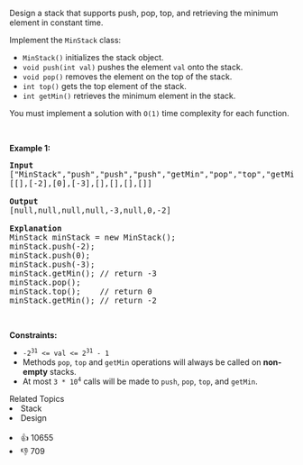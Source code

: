 <p>Design a stack that supports push, pop, top, and retrieving the minimum element in constant time.</p>

<p>Implement the <code>MinStack</code> class:</p>

<ul> 
 <li><code>MinStack()</code> initializes the stack object.</li> 
 <li><code>void push(int val)</code> pushes the element <code>val</code> onto the stack.</li> 
 <li><code>void pop()</code> removes the element on the top of the stack.</li> 
 <li><code>int top()</code> gets the top element of the stack.</li> 
 <li><code>int getMin()</code> retrieves the minimum element in the stack.</li> 
</ul>

<p>You must implement a solution with <code>O(1)</code> time complexity for each function.</p>

<p>&nbsp;</p> 
<p><strong class="example">Example 1:</strong></p>

<pre>
<strong>Input</strong>
["MinStack","push","push","push","getMin","pop","top","getMin"]
[[],[-2],[0],[-3],[],[],[],[]]

<strong>Output</strong>
[null,null,null,null,-3,null,0,-2]

<strong>Explanation</strong>
MinStack minStack = new MinStack();
minStack.push(-2);
minStack.push(0);
minStack.push(-3);
minStack.getMin(); // return -3
minStack.pop();
minStack.top();    // return 0
minStack.getMin(); // return -2
</pre>

<p>&nbsp;</p> 
<p><strong>Constraints:</strong></p>

<ul> 
 <li><code>-2<sup>31</sup> &lt;= val &lt;= 2<sup>31</sup> - 1</code></li> 
 <li>Methods <code>pop</code>, <code>top</code> and <code>getMin</code> operations will always be called on <strong>non-empty</strong> stacks.</li> 
 <li>At most <code>3 * 10<sup>4</sup></code> calls will be made to <code>push</code>, <code>pop</code>, <code>top</code>, and <code>getMin</code>.</li> 
</ul>

<div><div>Related Topics</div><div><li>Stack</li><li>Design</li></div></div><br><div><li>👍 10655</li><li>👎 709</li></div>